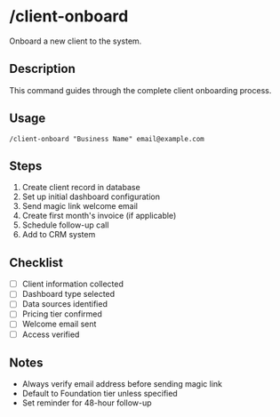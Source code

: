 # /client-onboard

Onboard a new client to the system.

## Description
This command guides through the complete client onboarding process.

## Usage
```
/client-onboard "Business Name" email@example.com
```

## Steps
1. Create client record in database
2. Set up initial dashboard configuration
3. Send magic link welcome email
4. Create first month's invoice (if applicable)
5. Schedule follow-up call
6. Add to CRM system

## Checklist
- [ ] Client information collected
- [ ] Dashboard type selected
- [ ] Data sources identified
- [ ] Pricing tier confirmed
- [ ] Welcome email sent
- [ ] Access verified

## Notes
- Always verify email address before sending magic link
- Default to Foundation tier unless specified
- Set reminder for 48-hour follow-up